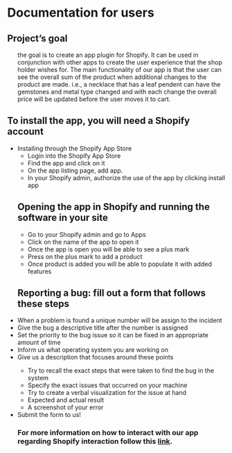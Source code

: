 <h1> Documentation for users </h1>
<h2> Project’s goal </h2>

<ul> the goal is to create an app plugin for Shopify. 
It can be used in conjunction with other apps to create the user 
experience that the shop holder wishes for. The main functionality 
of our app is that the user can see the overall sum of the product 
when additional changes to the product are made. i.e., a necklace 
that has a leaf pendent can have the gemstones and metal type changed
and with each change the overall price will be updated before the user 
moves it to cart. </ul>

<h2> To install the app, you will need a Shopify account </h2>
  <ul>
  <li> Installing through the Shopify App Store<ul>
    <li> Login into the Shopify App Store </li>
    <li> Find the app and click on it </li>
    <li> On the app listing page, add app. </li> 
  <li> In your Shopify admin, authorize the use of the app by clicking install app </li> </ul> 
   
<h2> Opening the app in Shopify and running the software in your site </h2>
    <ul> <li>	Go to your Shopify admin and go to Apps </li>
      <li> Click on the name of the app to open it </li>
      <li> Once the app is open you will be able to see a plus mark </li>
      <li> Press on the plus mark to add a product </li>
      <li> Once product is added you will be able to populate it with added features </li>
    </ul>
      <h2>  Reporting a bug: fill out a form that follows these steps </h2>
      <li>	When a problem is found a unique number will be assign to the incident </li>
      <li> Give the bug a descriptive title after the number is assigned </li>
      <li>	Set the priority to the bug issue so it can be fixed in an appropriate amount of time </li>
      <li>	Inform us what operating system you are working on </li>
      <li> 	 Give us a description that focuses around these points </li> <ul>
      <li> Try to recall the exact steps that were taken to find the bug in the system </li>
      <li> Specify the exact issues that occurred on your machine </li>
      <li> Try to create a verbal visualization for the issue at hand </li>
      <li> Expected and actual result </li>
      <li> A screenshot of your error </li> </ul>
      <li> Submit the form to us! </li> 
<h3> For more information on how to interact with our app regarding Shopify interaction follow this <a href="https://help.shopify.com/en/manual/apps/working-with-apps">link</a>. </h3>
